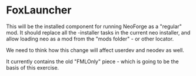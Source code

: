 # FoxLauncher

This will be the installed component for running NeoForge as a "regular" mod. It should replace all the -installer tasks in the current neo installer, and allow loading neo as a mod from the "mods folder" - or other locator.

We need to think how this change will affect userdev and neodev as well.

It currently contains the old "FMLOnly" piece - which is going to be the basis of this exercise.

